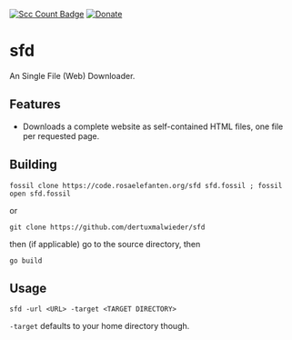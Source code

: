 [![Scc Count Badge](https://sloc.xyz/github/dertuxmalwieder/sfd?category=code)](https://github.com/dertuxmalwieder/rssfs) [![Donate](https://img.shields.io/badge/Donate-PayPal-green.svg)](https://paypal.me/GebtmireuerGeld)

# sfd

An Single File (Web) Downloader.

## Features

* Downloads a complete website as self-contained HTML files, one file per requested page.

## Building

    fossil clone https://code.rosaelefanten.org/sfd sfd.fossil ; fossil open sfd.fossil

or

    git clone https://github.com/dertuxmalwieder/sfd

then (if applicable) go to the source directory, then

    go build

## Usage

    sfd -url <URL> -target <TARGET DIRECTORY>

`-target` defaults to your home directory though.

